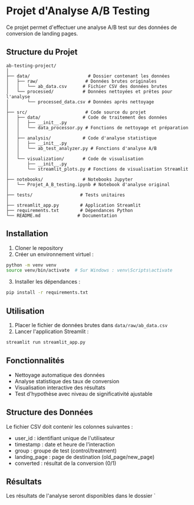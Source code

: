 # Projet d'Analyse A/B Testing

Ce projet permet d'effectuer une analyse A/B test sur des données de conversion de landing pages.

## Structure du Projet

```
ab-testing-project/
│
├── data/                      # Dossier contenant les données
│   ├── raw/                  # Données brutes originales
│   │   └── ab_data.csv      # Fichier CSV des données brutes
│   └── processed/           # Données nettoyées et prêtes pour l'analyse
│       └── processed_data.csv # Données après nettoyage
│
├── src/                      # Code source du projet
│   ├── data/                # Code de traitement des données
│   │   ├── __init__.py
│   │   └── data_processor.py # Fonctions de nettoyage et préparation
│   │
│   ├── analysis/            # Code d'analyse statistique
│   │   ├── __init__.py
│   │   └── ab_test_analyzer.py # Fonctions d'analyse A/B
│   │
│   └── visualization/       # Code de visualisation
│       ├── __init__.py
│       └── streamlit_plots.py # Fonctions de visualisation Streamlit
│
├── notebooks/               # Notebooks Jupyter
│   └── Projet_A_B_testing.ipynb # Notebook d'analyse original
│
├── tests/                  # Tests unitaires
│
├── streamlit_app.py        # Application Streamlit
├── requirements.txt        # Dépendances Python
└── README.md              # Documentation
```

## Installation

1. Cloner le repository
2. Créer un environnement virtuel :
```bash
python -m venv venv
source venv/bin/activate  # Sur Windows : venv\Scripts\activate
```
3. Installer les dépendances :
```bash
pip install -r requirements.txt
```

## Utilisation

1. Placer le fichier de données brutes dans `data/raw/ab_data.csv`
2. Lancer l'application Streamlit :
```bash
streamlit run streamlit_app.py
```

## Fonctionnalités

- Nettoyage automatique des données
- Analyse statistique des taux de conversion
- Visualisation interactive des résultats
- Test d'hypothèse avec niveau de significativité ajustable

## Structure des Données

Le fichier CSV doit contenir les colonnes suivantes :
- user_id : identifiant unique de l'utilisateur
- timestamp : date et heure de l'interaction
- group : groupe de test (control/treatment)
- landing_page : page de destination (old_page/new_page)
- converted : résultat de la conversion (0/1)

## Résultats

Les résultats de l'analyse seront disponibles dans le dossier `
